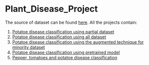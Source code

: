 # Plant_Disease_Project

The source of dataset can be found [here](https://www.kaggle.com/datasets/arjuntejaswi/plant-village). All the projects contain:
1. [Potatoe disease classification using partial dataset](https://github.com/imdwipayana/Plant_Disease_Project/blob/main/potatoes_disease_CNN.ipynb)
2. [Potatoe disease classification using all dataset](https://github.com/imdwipayana/Plant_Disease_Project/blob/main/potatoe_disease_CNN_full_dataset.ipynb)
3. [Potatoe disease classification using the augmented technique for minority dataset](https://github.com/imdwipayana/Plant_Disease_Project/blob/main/potato_disease_augmented.ipynb)
4. [Potatoe disease classification using pretrained model](https://github.com/imdwipayana/Plant_Disease_Project/blob/main/potato_disease_pre_trained_model.ipynb)
5. [Pepper, tomatoes and potatoe disease classification]()
